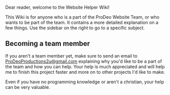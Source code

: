 Dear reader, welcome to the Website Helper Wiki!

This Wiki is for anyone who is a part of the ProDeo Website Team, or who wants to be part of the team. It contains a more detailed explanation on a few things. Use the sidebar on the right to go to a specific subject.

## Becoming a team member
If you aren't a team member yet, make sure to send an email to ProDeoProductions2u@gmail.com explaining why you'd like to be a part of the team and how you can help. Your help is much appreciated and will help me to finish this project faster and more on to other projects I'd like to make.

Even if you have no programming knowledge or aren't a christian, your help can be very valuable.